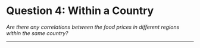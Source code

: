 # Question 4: Within a Country
*Are there any correlations between the food prices in different regions within the same country?*

<hr>


